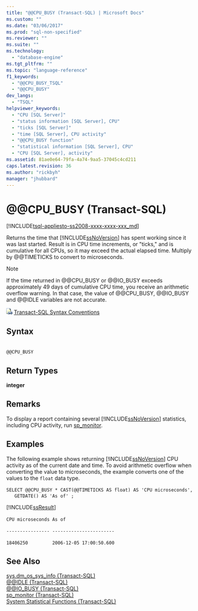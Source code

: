 ```yaml
---
title: "@@CPU_BUSY (Transact-SQL) | Microsoft Docs"
ms.custom: ""
ms.date: "03/06/2017"
ms.prod: "sql-non-specified"
ms.reviewer: ""
ms.suite: ""
ms.technology: 
  - "database-engine"
ms.tgt_pltfrm: ""
ms.topic: "language-reference"
f1_keywords: 
  - "@@CPU_BUSY_TSQL"
  - "@@CPU_BUSY"
dev_langs: 
  - "TSQL"
helpviewer_keywords: 
  - "CPU [SQL Server]"
  - "status information [SQL Server], CPU"
  - "ticks [SQL Server]"
  - "time [SQL Server], CPU activity"
  - "@@CPU_BUSY function"
  - "statistical information [SQL Server], CPU"
  - "CPU [SQL Server], activity"
ms.assetid: 81ae0e64-79fa-4a74-9aa5-37045c4cd211
caps.latest.revision: 36
ms.author: "rickbyh"
manager: "jhubbard"
---
```

# @@CPU_BUSY (Transact-SQL)
[!INCLUDE[tsql-appliesto-ss2008-xxxx-xxxx-xxx_md](../../a9retired/includes/tsql-appliesto-ss2008-xxxx-xxxx-xxx-md.md)]

  Returns the time that [!INCLUDE[ssNoVersion](../../a9notintoc/includes/ssnoversion-md.md)] has spent working since it was last started. Result is in CPU time increments, or "ticks," and is cumulative for all CPUs, so it may exceed the actual elapsed time. Multiply by @@TIMETICKS to convert to microseconds.  
  
> [!NOTE]  
>  If the time returned in @@CPU_BUSY or @@IO_BUSY exceeds approximately 49 days of cumulative CPU time, you receive an arithmetic overflow warning. In that case, the value of @@CPU_BUSY, @@IO_BUSY and @@IDLE variables are not accurate.  
  
 ![Topic link icon](../../a9notintoc/media/topic-link.gif "Topic link icon") [Transact-SQL Syntax Conventions](../../t-sql/language-elements/transact-sql-syntax-conventions-transact-sql.md)  
  
## Syntax  
  
```  
  
@@CPU_BUSY  
```  
  
## Return Types  
 **integer**  
  
## Remarks  
 To display a report containing several [!INCLUDE[ssNoVersion](../../a9notintoc/includes/ssnoversion-md.md)] statistics, including CPU activity, run [sp_monitor](../../relational-databases/reference/system-stored-procedures/sp-monitor-transact-sql.md).  
  
## Examples  
 The following example shows returning [!INCLUDE[ssNoVersion](../../a9notintoc/includes/ssnoversion-md.md)] CPU activity as of the current date and time. To avoid arithmetic overflow when converting the value to microseconds, the example converts one of the values to the `float` data type.  
  
```  
SELECT @@CPU_BUSY * CAST(@@TIMETICKS AS float) AS 'CPU microseconds',   
   GETDATE() AS 'As of' ;  
```  
  
 [!INCLUDE[ssResult](../../relational-databases/includes/ssresult-md.md)]  
  
 `CPU microseconds As of`  
  
 `---------------- -----------------------`  
  
 `18406250         2006-12-05 17:00:50.600`  
  
## See Also  
 [sys.dm_os_sys_info &#40;Transact-SQL&#41;](../../relational-databases/reference/system-dynamic-management-views/sys.dm-os-sys-info-transact-sql.md)   
 [@@IDLE &#40;Transact-SQL&#41;](../../t-sql/functions/idle-transact-sql.md)   
 [@@IO_BUSY &#40;Transact-SQL&#41;](../../t-sql/functions/io-busy-transact-sql.md)   
 [sp_monitor &#40;Transact-SQL&#41;](../../relational-databases/reference/system-stored-procedures/sp-monitor-transact-sql.md)   
 [System Statistical Functions &#40;Transact-SQL&#41;](../../t-sql/functions/system-statistical-functions-transact-sql.md)  
  
  